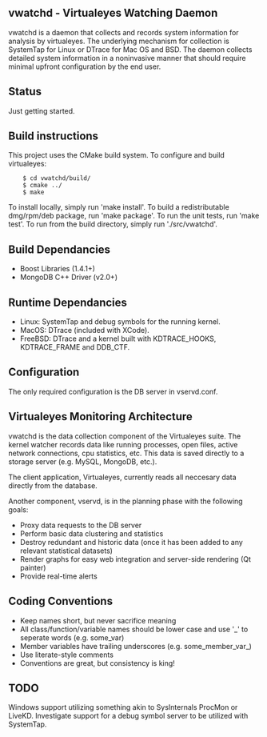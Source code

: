 vwatchd - Virtualeyes Watching Daemon
---
vwatchd is a daemon that collects and records system information for analysis by virtualeyes.  The 
underlying mechanism for collection is SystemTap for Linux or DTrace for Mac OS and BSD.  The daemon 
collects detailed system information in a noninvasive manner that should require minimal upfront 
configuration by the end user.


Status
---
Just getting started.  


Build instructions
---
This project uses the CMake build system.  To configure and build virtualeyes:

        $ cd vwatchd/build/
        $ cmake ../
        $ make

To install locally, simply run 'make install'.
To build a redistributable dmg/rpm/deb package, run 'make package'.
To run the unit tests, run 'make test'.
To run from the build directory, simply run './src/vwatchd'.


Build Dependancies
---
  - Boost Libraries (1.4.1+)
  - MongoDB C++ Driver (v2.0+)


Runtime Dependancies
---
  - Linux:   SystemTap and debug symbols for the running kernel.
  - MacOS:   DTrace (included with XCode).
  - FreeBSD: DTrace and a kernel built with KDTRACE\_HOOKS, KDTRACE_FRAME and DDB\_CTF.


Configuration
---
The only required configuration is the DB server in vservd.conf.  


Virtualeyes Monitoring Architecture
---
vwatchd is the data collection component of the Virtualeyes suite.  The kernel watcher records data 
like running processes, open files, active network connections, cpu statistics, etc.  This data is 
saved directly to a storage server (e.g. MySQL, MongoDB, etc.).

The client application, Virtualeyes, currently reads all neccesary data directly from the database.

Another component, vservd, is in the planning phase with the following goals:

 - Proxy data requests to the DB server
 - Perform basic data clustering and statistics
 - Destroy redundant and historic data (once it has been added to any relevant statistical datasets)
 - Render graphs for easy web integration and server-side rendering (Qt painter)
 - Provide real-time alerts


Coding Conventions
------------------
 - Keep names short, but never sacrifice meaning
 - All class/function/variable names should be lower case and use '\_' to seperate words (e.g. some\_var)
 - Member variables have trailing underscores (e.g. some\_member\_var\_)
 - Use literate-style comments
 - Conventions are great, but consistency is king!


TODO
----
Windows support utilizing something akin to SysInternals ProcMon or LiveKD.
Investigate support for a debug symbol server to be utilized with SystemTap.
